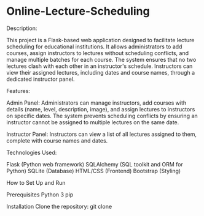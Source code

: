 # Online-Lecture-Scheduling

Description:

This project is a Flask-based web application designed to facilitate lecture scheduling for educational institutions. It allows administrators to add courses, assign instructors to lectures without scheduling conflicts, and manage multiple batches for each course. The system ensures that no two lectures clash with each other in an instructor's schedule. Instructors can view their assigned lectures, including dates and course names, through a dedicated instructor panel.

Features:

Admin Panel: Administrators can manage instructors, add courses with details (name, level, description, image), and assign lectures to instructors on specific dates. The system prevents scheduling conflicts by ensuring an instructor cannot be assigned to multiple lectures on the same date.

Instructor Panel: Instructors can view a list of all lectures assigned to them, complete with course names and dates.

Technologies Used:

Flask (Python web framework)
SQLAlchemy (SQL toolkit and ORM for Python)
SQLite (Database)
HTML/CSS (Frontend)
Bootstrap (Styling)

How to Set Up and Run

Prerequisites
Python 3
pip

Installation
Clone the repository:
git clone <repository-url>
